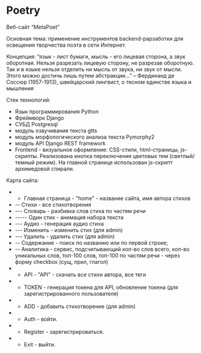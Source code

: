 # Poetry

Веб-сайт “MetaPoet”

Основная тема: применение инструментов backend-рарзаботки для освещения творчества поэта в сети Интернет.

Концепция:
“язык - лист бумаги, мысль - его лицевая сторона, а звук оборотная. Нельзя разрезать лицевую сторону, не разрезав оборотную. Так и в языке нельзя отделить ни мысль от звука, ни звук от мысли. Этого можно достичь лишь путем абстракции…”
– Фердинанд де Соссюр (1957-1913), 
швейцарский лингвист, 
о тесном единстве языка и мышления

Стек технологий:
- Язык программирования Python
- Фреймворк Django
- СУБД Postgresql
- модуль озвучивания текста gtts
- модуль морфологического анализа текста Pymorphy2
- модуль API Django REST framework
- Frontend - визуальное оформление: CSS-стили, html-страницы, js-скрипты. Реализована кнопка переключения цветовых тем (светлый/темный режим). На главной странице использован js-скрипт архимедовой спирали.

Карта сайта: 
- - Главная страница - "home" - название сайта, имя автора стихов
- -- Стихи - все стихотворения
- --- Словарь - разбивка слов стиха по частям речи
- ----- Один стих - анимация набора текста
- --- Аудио - генерация аудио стиха
- --- Изменить - изменить стих  (для admin)
- --- Удалить - удалить стих (для admin)
- -- Содержание - поиск по названию или по первой строке;
- -- Аналитика - сервис, подсчитывающий кол-во слов всего, кол-во уникальных слов, топ-100 слов, топ-100 по частям речи - через форму checkbox (сущ, прил, глагол)
- - API - "API" - скачать все стихи автора, все теги
- - TOKEN - генерация токена для API, обновление токена (для зарегистрированного пользователя)
- - ADD - добавить стихотворение (для admin)
- - Auth - войти.
- - Register - зарегистрироваться.
- - Exit - выйти.
